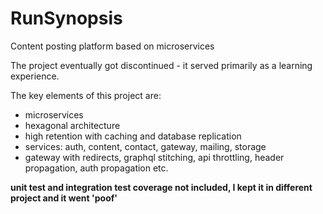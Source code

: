 # RunSynopsis
Content posting platform based on microservices

The project eventually got discontinued - it served primarily as a learning experience.

The key elements of this project are:
- microservices
- hexagonal architecture
- high retention with caching and database replication
- services: auth, content, contact, gateway, mailing, storage
- gateway with redirects, graphql stitching, api throttling, header propagation, auth propagation etc.


**unit test and integration test coverage not included, I kept it in different project and it went 'poof'**
